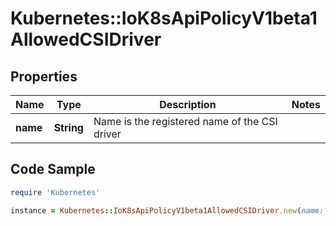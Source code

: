 # Kubernetes::IoK8sApiPolicyV1beta1AllowedCSIDriver

## Properties

Name | Type | Description | Notes
------------ | ------------- | ------------- | -------------
**name** | **String** | Name is the registered name of the CSI driver | 

## Code Sample

```ruby
require 'Kubernetes'

instance = Kubernetes::IoK8sApiPolicyV1beta1AllowedCSIDriver.new(name: null)
```


